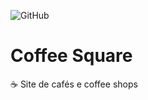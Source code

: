 ![GitHub](https://img.shields.io/github/license/adudecoder/coffee-square)

# Coffee Square

☕ Site de cafés e coffee shops
